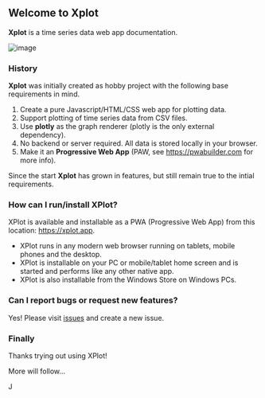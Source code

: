 ## Welcome to Xplot

**Xplot** is a time series data web app documentation.

![image](https://user-images.githubusercontent.com/805898/140074187-69517649-ccc5-4638-b12c-1dd774afe49f.png)

### History
**Xplot** was initially created as hobby project with the following base requirements in mind.

1. Create a pure Javascript/HTML/CSS web app for plotting data.
2. Support plotting of time series data from CSV files.
3. Use **plotly** as the graph renderer (plotly is the only external dependency).
4. No backend or server required. All data is stored locally in your browser.
5. Make it an **Progressive Web App** (PAW, see https://pwabuilder.com for more info).

Since the start **Xplot** has grown in features, but still remain true to the intial requirements.

### How can I run/install XPlot?

XPlot is available and installable as a PWA (Progressive Web App) from this location: https://xplot.app.

- XPlot runs in any modern web browser running on tablets, mobile phones and the desktop.
- XPlot is installable on your PC or mobile/tablet home screen and is started and performs like any other native app.
- XPlot is also installable from the Windows Store on Windows PCs.

### Can I report bugs or request new features?

Yes! Please visit [issues](https://github.com/izaxon/xplot/issues) and create a new issue.

### Finally

Thanks trying out using XPlot! 

More will follow...

J
